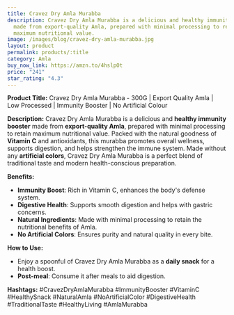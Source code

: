 ```yaml
---
title: Cravez Dry Amla Murabba
description: Cravez Dry Amla Murabba is a delicious and healthy immunity booster
  made from export-quality Amla, prepared with minimal processing to retain
  maximum nutritional value.
image: /images/blog/cravez-dry-amla-murabba.jpg
layout: product
permalink: products/:title
category: Amla
buy_now_link: https://amzn.to/4hslpOt
price: "241"
star_rating: "4.3"
---
```

**Product Title:** Cravez Dry Amla Murabba - 300G | Export Quality Amla | Low Processed | Immunity Booster | No Artificial Colour

**Description:**
Cravez Dry Amla Murabba is a delicious and **healthy immunity booster** made from **export-quality Amla**, prepared with minimal processing to retain maximum nutritional value. Packed with the natural goodness of **Vitamin C** and antioxidants, this murabba promotes overall wellness, supports digestion, and helps strengthen the immune system. Made without any **artificial colors**, Cravez Dry Amla Murabba is a perfect blend of traditional taste and modern health-conscious preparation.

**Benefits:**
- **Immunity Boost**: Rich in Vitamin C, enhances the body's defense system.
- **Digestive Health**: Supports smooth digestion and helps with gastric concerns.
- **Natural Ingredients**: Made with minimal processing to retain the nutritional benefits of Amla.
- **No Artificial Colors**: Ensures purity and natural quality in every bite.

**How to Use:**
- Enjoy a spoonful of Cravez Dry Amla Murabba as a **daily snack** for a health boost.
- **Post-meal**: Consume it after meals to aid digestion.

**Hashtags:**
#CravezDryAmlaMurabba #ImmunityBooster #VitaminC #HealthySnack #NaturalAmla #NoArtificialColor #DigestiveHealth #TraditionalTaste #HealthyLiving #AmlaMurabba
